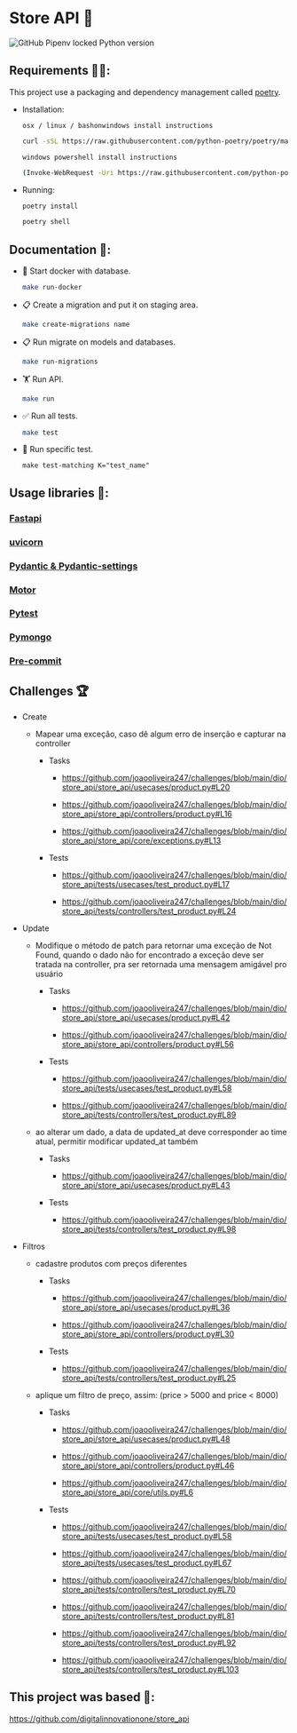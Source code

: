 # Store API 🏪

![GitHub Pipenv locked Python version](https://img.shields.io/badge/Python-3.10%20%7C%203.11-blue)

## Requirements 🧑‍💻:
This project use a packaging and dependency management called [poetry](https://python-poetry.org/).
- Installation:

    `osx / linux / bashonwindows install instructions
    `

    ```bash
    curl -sSL https://raw.githubusercontent.com/python-poetry/poetry/master/get-poetry.py | python -
    ```
    `
    windows powershell install instructions
    `
    ```bash
    (Invoke-WebRequest -Uri https://raw.githubusercontent.com/python-poetry/poetry/master/get-poetry.py -UseBasicParsing).Content | python -
    ```
- Running:
    ```bash
    poetry install
    ```
    ```bash
    poetry shell
    ```

## Documentation 📜:

- 🐋 Start docker with database.

    ```bash
    make run-docker
    ```

- 📋 Create a migration and put it on staging area.

    ```bash
    make create-migrations name
    ```

- 📋 Run migrate on models and databases.

    ```bash
    make run-migrations
    ```

- 🏋️ Run API.

    ```bash
    make run
    ```

- ✅ Run all tests.

    ```bash
    make test
    ```

- 🧪 Run specific test.

    ```
    make test-matching K="test_name"
    ```

## Usage libraries 🐍:

### [Fastapi](https://fastapi.tiangolo.com/)

### [uvicorn](https://www.uvicorn.org/)

### [Pydantic & Pydantic-settings](https://docs.pydantic.dev/latest/)

### [Motor](https://motor.readthedocs.io/en/stable/)

### [Pytest](https://docs.pytest.org/en/8.2.x/)

### [Pymongo](https://pymongo.readthedocs.io/en/stable/)

### [Pre-commit](https://pre-commit.com/)


## Challenges 🏆

- Create

    - Mapear uma exceção, caso dê algum erro de inserção e capturar na controller

        - Tasks

            - https://github.com/joaooliveira247/challenges/blob/main/dio/store_api/store_api/usecases/product.py#L20

            - https://github.com/joaooliveira247/challenges/blob/main/dio/store_api/store_api/controllers/product.py#L16

            - https://github.com/joaooliveira247/challenges/blob/main/dio/store_api/store_api/core/exceptions.py#L13

        - Tests

            - https://github.com/joaooliveira247/challenges/blob/main/dio/store_api/tests/usecases/test_product.py#L17

            - https://github.com/joaooliveira247/challenges/blob/main/dio/store_api/tests/controllers/test_product.py#L24

- Update

    - Modifique o método de patch para retornar uma exceção de Not Found, quando o dado não for encontrado a exceção deve ser tratada na controller, pra ser retornada uma mensagem amigável pro usuário

        - Tasks

            - https://github.com/joaooliveira247/challenges/blob/main/dio/store_api/store_api/usecases/product.py#L42

            - https://github.com/joaooliveira247/challenges/blob/main/dio/store_api/store_api/controllers/product.py#L56

        - Tests

            - https://github.com/joaooliveira247/challenges/blob/main/dio/store_api/tests/usecases/test_product.py#L58

            - https://github.com/joaooliveira247/challenges/blob/main/dio/store_api/tests/controllers/test_product.py#L89

    - ao alterar um dado, a data de updated_at deve corresponder ao time atual, permitir modificar updated_at também

        - Tasks

            - https://github.com/joaooliveira247/challenges/blob/main/dio/store_api/store_api/usecases/product.py#L43

        - Tests

            - https://github.com/joaooliveira247/challenges/blob/main/dio/store_api/tests/controllers/test_product.py#L98

- Filtros
    - cadastre produtos com preços diferentes

        - Tasks

            - https://github.com/joaooliveira247/challenges/blob/main/dio/store_api/store_api/usecases/product.py#L36

            - https://github.com/joaooliveira247/challenges/blob/main/dio/store_api/store_api/controllers/product.py#L30


        - Tests

            - https://github.com/joaooliveira247/challenges/blob/main/dio/store_api/tests/controllers/test_product.py#L25



    - aplique um filtro de preço, assim: (price > 5000 and price < 8000)

        - Tasks

            - https://github.com/joaooliveira247/challenges/blob/main/dio/store_api/store_api/usecases/product.py#L48

            - https://github.com/joaooliveira247/challenges/blob/main/dio/store_api/store_api/controllers/product.py#L46

            - https://github.com/joaooliveira247/challenges/blob/main/dio/store_api/store_api/core/utils.py#L6

        - Tests

            - https://github.com/joaooliveira247/challenges/blob/main/dio/store_api/tests/usecases/test_product.py#L58

            - https://github.com/joaooliveira247/challenges/blob/main/dio/store_api/tests/usecases/test_product.py#L67

            - https://github.com/joaooliveira247/challenges/blob/main/dio/store_api/tests/controllers/test_product.py#L70

            - https://github.com/joaooliveira247/challenges/blob/main/dio/store_api/tests/controllers/test_product.py#L81

            - https://github.com/joaooliveira247/challenges/blob/main/dio/store_api/tests/controllers/test_product.py#L92

            - https://github.com/joaooliveira247/challenges/blob/main/dio/store_api/tests/controllers/test_product.py#L103


## This project was based 🤝:

https://github.com/digitalinnovationone/store_api
